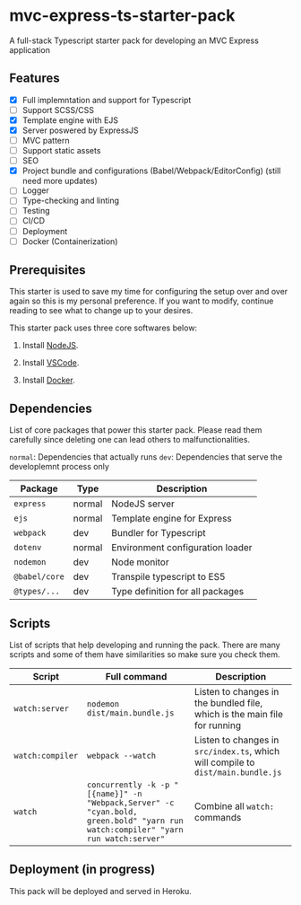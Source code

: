 # mvc-express-ts-starter-pack

A full-stack Typescript starter pack for developing an MVC Express application

## Features

- [X] Full implemntation and support for Typescript
- [ ] Support SCSS/CSS
- [X] Template engine with EJS
- [X] Server poswered by ExpressJS
- [ ] MVC pattern
- [ ] Support static assets
- [ ] SEO
- [X] Project bundle and configurations (Babel/Webpack/EditorConfig) (still need more updates)
- [ ] Logger
- [ ] Type-checking and linting
- [ ] Testing
- [ ] CI/CD
- [ ] Deployment
- [ ] Docker (Containerization)

## Prerequisites

This starter is used to save my time for configuring the setup over and over again so this is my personal preference. If you want to modify, continue reading to see what to change up to your desires.

This starter pack uses three core softwares below:

1. Install [NodeJS](https://nodejs.org/en/).

2. Install [VSCode](https://code.visualstudio.com/).

3. Install [Docker](https://www.docker.com/).

## Dependencies

List of core packages that power this starter pack. Please read them carefully since deleting one can lead others to malfunctionalities.

`normal`: Dependencies that actually runs
`dev`: Dependencies that serve the developlemnt process only

| Package| Type | Description |
| --- | --- | --- |
| `express` | normal | NodeJS server  |
| `ejs` | normal | Template engine for Express |
| `webpack` | dev | Bundler for Typescript |
| `dotenv` | normal | Environment configuration loader |
| `nodemon` | dev | Node monitor |
| `@babel/core` | dev | Transpile typescript to ES5 |
| `@types/...` | dev | Type definition for all packages  |

## Scripts

List of scripts that help developing and running the pack. There are many scripts and some of them have similarities so make sure you check them.

| Script | Full command | Description |
| --- | --- | --- |
| `watch:server` | `nodemon dist/main.bundle.js` | Listen to changes in the bundled file, which is the main file for running |
| `watch:compiler` | `webpack --watch` | Listen to changes in `src/index.ts`, which will compile to `dist/main.bundle.js` |
| `watch` | `concurrently -k -p "[{name}]" -n "Webpack,Server" -c "cyan.bold, green.bold" "yarn run watch:compiler" "yarn run watch:server"` | Combine all `watch:` commands |

## Deployment (in progress)

This pack will be deployed and served in Heroku.
